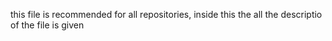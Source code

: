 this file is recommended for all repositories, inside this the all the descriptio of the file is given